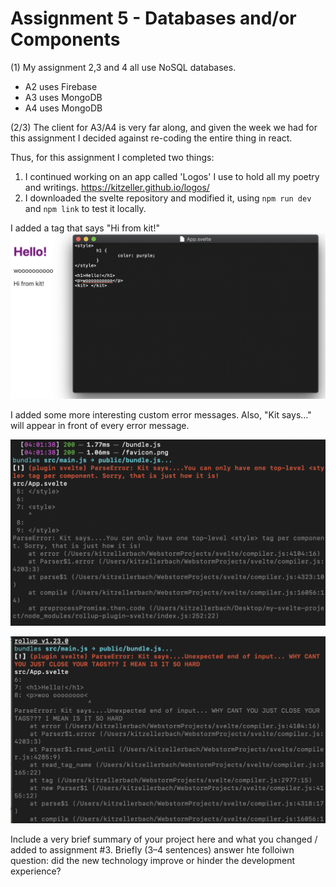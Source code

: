 Assignment 5 - Databases and/or Components
===

(1) My assignment 2,3 and 4 all use NoSQL databases.

- A2 uses Firebase
- A3 uses MongoDB
- A4 uses MongoDB
    
(2/3) The client for A3/A4 is very far along, and given the week we had for this assignment I decided against re-coding the entire thing in react.


Thus, for this assignment I completed two things:

1. I continued working on an app called 'Logos' I use to hold all my poetry and writings.
 https://kitzeller.github.io/logos/ 
2. I downloaded the svelte repository and modified it, using `npm run dev` and `npm link` to test it locally. 


I added a <kit></kit> tag that says "Hi from kit!"
![kit_tag](kit_tag.png)

I added some more interesting custom error messages. Also, "Kit says..." will appear in front of every error message.

![style error](style_error.png)


![tag error](tag_error.png)




Include a very brief summary of your project here and what you changed / added to assignment #3. Briefly (3–4 sentences) answer hte folloiwn question: did the new technology improve or hinder the development experience?
